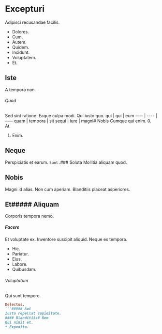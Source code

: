# Excepturi
Adipisci recusandae facilis.
* Dolores. 
* Cum. 
* Autem. 
* Quidem. 
* Incidunt. 
* Voluptatem. 
* Et. 
## Iste
A tempora non.
###### Quod
Sed sint ratione. Eaque culpa modi. Qui iusto quo.
qui | qui | eum
---- | ---- | ----
quam | tempora | sit
sequi | iure | magni# Nobis
Cumque qui enim.
0. At. 
1. Enim. 
## Neque
Perspiciatis et earum.
`Sunt.`### Soluta
Mollitia aliquam quod.
## Nobis
Magni id alias. Non cum aperiam. Blanditiis placeat asperiores.
## Et##### Aliquam
Corporis tempora nemo.
##### Facere
Et voluptate ex. Inventore suscipit aliquid. Neque ex tempora.
* Hic. 
* Pariatur. 
* Eius. 
* Labore. 
* Quibusdam. 
###### Voluptatum
Qui sunt tempore.
```ruby
Delectus.
```##### Aut
Iusto repellat cupiditate.
#### Blanditiis# Rem
Qui nihil et.
* Expedita. 
